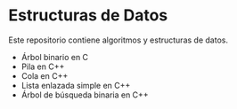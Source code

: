 # Estructuras de Datos

Este repositorio contiene algoritmos y estructuras de datos.

* Árbol binario en C
* Pila en C++
* Cola en C++
* Lista enlazada simple en C++
* Árbol de búsqueda binaria en C++

